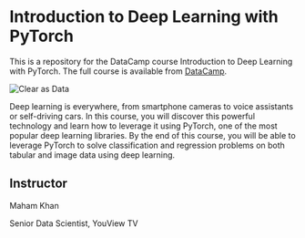 # Introduction to Deep Learning with PyTorch

This is a repository for the DataCamp course Introduction to Deep Learning with PyTorch. The
full course is available from [DataCamp](https://www.datacamp.com/courses/introduction-to-deep-learning-with-pytorch).

![Clear as Data](http://drive.google.com/uc?export=view&id=1PJVtMhPE_h3g2c9wXm9tf6_pIhvMyDRI)

Deep learning is everywhere, from smartphone cameras to voice assistants or self-driving cars. In this course, you will discover this powerful technology and learn how to leverage it using PyTorch, one of the most popular deep learning libraries. By the end of this course, you will be able to leverage PyTorch to solve classification and regression problems on both tabular and image data using deep learning.

## Instructor

Maham Khan

Senior Data Scientist, YouView TV
